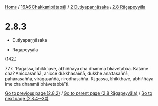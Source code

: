 
[Home](/) / [16A6 Chakkanipātapāḷi](../...md) / [2 Dutiyapaṇṇāsaka](...md) / [2.8 Rāgapeyyāla](../16A6/2/2.8.md)

# 2.8.3

* Dutiyapaṇṇāsaka

* Rāgapeyyāla

(142.)

777\. “Rāgassa, bhikkhave, abhiññāya cha dhammā bhāvetabbā. Katame cha? Aniccasaññā, anicce dukkhasaññā, dukkhe anattasaññā, pahānasaññā, virāgasaññā, nirodhasaññā. Rāgassa, bhikkhave, abhiññāya ime cha dhammā bhāvetabbā”ti.

[Go to previous page (2.8.2)](2.8.2.md) / [Go to parent page (2.8 Rāgapeyyāla)](../16A6/2/2.8.md) / [Go to next page (2.8.4--30)](2.8.4--30.md)



